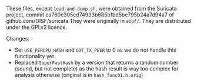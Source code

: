 These files, except `load-and-dump.sh`, were obtained from the Suricata project, commit ca760e305cd74933b685b1bd5be795b24a7d94a7 of github.com/OISF/suricata
They were originally in `ebpf/`.
They are distributed under the GPLv2 licence.

Changes:
- Set `USE_PERCPU_HASH` and `GOT_TX_PEER` to 0 as we do not handle this functionality yet
- Replaced `SuperFastHash` by a version that returns a random number (sound, but not complete) as the hash result is way too complex for analysis otherwise (original is in `hash_func01.h.orig`)
